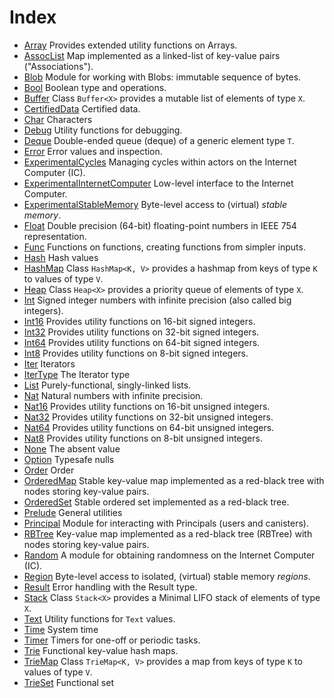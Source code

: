 # Index

* [Array](Array.md) Provides extended utility functions on Arrays.
* [AssocList](AssocList.md) Map implemented as a linked-list of key-value pairs ("Associations").
* [Blob](Blob.md) Module for working with Blobs: immutable sequence of bytes.
* [Bool](Bool.md) Boolean type and operations.
* [Buffer](Buffer.md) Class `Buffer<X>` provides a mutable list of elements of type `X`.
* [CertifiedData](CertifiedData.md) Certified data.
* [Char](Char.md) Characters
* [Debug](Debug.md) Utility functions for debugging.
* [Deque](Deque.md) Double-ended queue (deque) of a generic element type `T`.
* [Error](Error.md) Error values and inspection.
* [ExperimentalCycles](ExperimentalCycles.md) Managing cycles within actors on the Internet Computer (IC).
* [ExperimentalInternetComputer](ExperimentalInternetComputer.md) Low-level interface to the Internet Computer.
* [ExperimentalStableMemory](ExperimentalStableMemory.md) Byte-level access to (virtual) _stable memory_.
* [Float](Float.md) Double precision (64-bit) floating-point numbers in IEEE 754 representation.
* [Func](Func.md) Functions on functions, creating functions from simpler inputs.
* [Hash](Hash.md) Hash values
* [HashMap](HashMap.md) Class `HashMap<K, V>` provides a hashmap from keys of type `K` to values of type `V`.
* [Heap](Heap.md) Class `Heap<X>` provides a priority queue of elements of type `X`.
* [Int](Int.md) Signed integer numbers with infinite precision (also called big integers).
* [Int16](Int16.md) Provides utility functions on 16-bit signed integers.
* [Int32](Int32.md) Provides utility functions on 32-bit signed integers.
* [Int64](Int64.md) Provides utility functions on 64-bit signed integers.
* [Int8](Int8.md) Provides utility functions on 8-bit signed integers.
* [Iter](Iter.md) Iterators
* [IterType](IterType.md) The Iterator type
* [List](List.md) Purely-functional, singly-linked lists.
* [Nat](Nat.md) Natural numbers with infinite precision.
* [Nat16](Nat16.md) Provides utility functions on 16-bit unsigned integers.
* [Nat32](Nat32.md) Provides utility functions on 32-bit unsigned integers.
* [Nat64](Nat64.md) Provides utility functions on 64-bit unsigned integers.
* [Nat8](Nat8.md) Provides utility functions on 8-bit unsigned integers.
* [None](None.md) The absent value
* [Option](Option.md) Typesafe nulls
* [Order](Order.md) Order
* [OrderedMap](OrderedMap.md) Stable key-value map implemented as a red-black tree with nodes storing key-value pairs.
* [OrderedSet](OrderedSet.md) Stable ordered set implemented as a red-black tree.
* [Prelude](Prelude.md) General utilities
* [Principal](Principal.md) Module for interacting with Principals (users and canisters).
* [RBTree](RBTree.md) Key-value map implemented as a red-black tree (RBTree) with nodes storing key-value pairs.
* [Random](Random.md) A module for obtaining randomness on the Internet Computer (IC).
* [Region](Region.md) Byte-level access to isolated, (virtual) stable memory _regions_.
* [Result](Result.md) Error handling with the Result type.
* [Stack](Stack.md) Class `Stack<X>` provides a Minimal LIFO stack of elements of type `X`.
* [Text](Text.md) Utility functions for `Text` values.
* [Time](Time.md) System time
* [Timer](Timer.md) Timers for one-off or periodic tasks.
* [Trie](Trie.md) Functional key-value hash maps.
* [TrieMap](TrieMap.md) Class `TrieMap<K, V>` provides a map from keys of type `K` to values of type `V`.
* [TrieSet](TrieSet.md) Functional set
